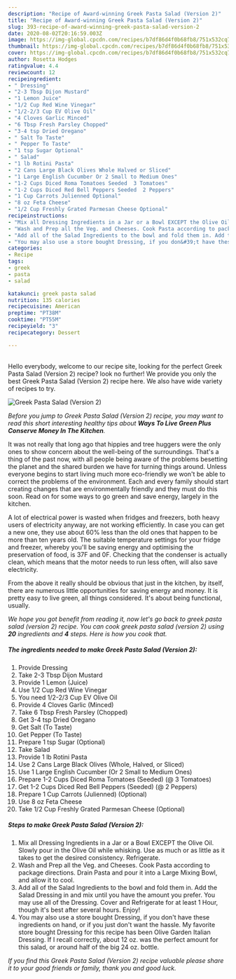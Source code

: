```yaml
---
description: "Recipe of Award-winning Greek Pasta Salad (Version 2)"
title: "Recipe of Award-winning Greek Pasta Salad (Version 2)"
slug: 393-recipe-of-award-winning-greek-pasta-salad-version-2
date: 2020-08-02T20:16:59.003Z
image: https://img-global.cpcdn.com/recipes/b7df86d4f0b68fb8/751x532cq70/greek-pasta-salad-version-2-recipe-main-photo.jpg
thumbnail: https://img-global.cpcdn.com/recipes/b7df86d4f0b68fb8/751x532cq70/greek-pasta-salad-version-2-recipe-main-photo.jpg
cover: https://img-global.cpcdn.com/recipes/b7df86d4f0b68fb8/751x532cq70/greek-pasta-salad-version-2-recipe-main-photo.jpg
author: Rosetta Hodges
ratingvalue: 4.4
reviewcount: 12
recipeingredient:
- " Dressing"
- "2-3 Tbsp Dijon Mustard"
- "1 Lemon Juice"
- "1/2 Cup Red Wine Vinegar"
- "1/2-2/3 Cup EV Olive Oil"
- "4 Cloves Garlic Minced"
- "6 Tbsp Fresh Parsley Chopped"
- "3-4 tsp Dried Oregano"
- " Salt To Taste"
- " Pepper To Taste"
- "1 tsp Sugar Optional"
- " Salad"
- "1 lb Rotini Pasta"
- "2 Cans Large Black Olives Whole Halved or Sliced"
- "1 Large English Cucumber Or 2 Small to Medium Ones"
- "1-2 Cups Diced Roma Tomatoes Seeded  3 Tomatoes"
- "1-2 Cups Diced Red Bell Peppers Seeded  2 Peppers"
- "1 Cup Carrots Julienned Optional"
- "8 oz Feta Cheese"
- "1/2 Cup Freshly Grated Parmesan Cheese Optional"
recipeinstructions:
- "Mix all Dressing Ingredients in a Jar or a Bowl EXCEPT the Olive Oil. Slowly pour in the Olive Oil while whisking. Use as much or as little as it takes to get the desired consistency. Refrigerate."
- "Wash and Prep all the Veg. and Cheeses. Cook Pasta according to package directions. Drain Pasta and pour it into a Large Mixing Bowl, and allow it to cool."
- "Add all of the Salad Ingredients to the bowl and fold them in. Add the Salad Dressing in and mix until you have the amount you prefer. You may use all of the Dressing. Cover and Refrigerate for at least 1 Hour, though it&#39;s best after several hours. Enjoy!"
- "You may also use a store bought Dressing, if you don&#39;t have these ingredients on hand, or if you just don&#39;t want the hassle. My favorite store bought Dressing for this recipe has been Olive Garden Italian Dressing. If I recall correctly, about 12 oz. was the perfect amount for this salad, or around half of the big 24 oz. bottle."
categories:
- Recipe
tags:
- greek
- pasta
- salad

katakunci: greek pasta salad 
nutrition: 135 calories
recipecuisine: American
preptime: "PT38M"
cooktime: "PT55M"
recipeyield: "3"
recipecategory: Dessert

---
```

<br>
Hello everybody, welcome to our recipe site, looking for the perfect Greek Pasta Salad (Version 2) recipe? look no further! We provide you only the best Greek Pasta Salad (Version 2) recipe here. We also have wide variety of recipes to try.
<br>


![Greek Pasta Salad (Version 2)](https://img-global.cpcdn.com/recipes/b7df86d4f0b68fb8/751x532cq70/greek-pasta-salad-version-2-recipe-main-photo.jpg)

<i>Before you jump to Greek Pasta Salad (Version 2) recipe, you may want to read this short interesting healthy tips about 
<strong>Ways To Live Green Plus Conserve Money In The Kitchen</strong>.</i>
</br>

It was not really that long ago that hippies and tree huggers were the only ones to show concern about the well-being of the surroundings. That's a thing of the past now, with all people being aware of the problems besetting the planet and the shared burden we have for turning things around. Unless everyone begins to start living much more eco-friendly we won't be able to correct the problems of the environment. Each and every family should start creating changes that are environmentally friendly and they must do this soon. Read on for some ways to go green and save energy, largely in the kitchen.

A lot of electrical power is wasted when fridges and freezers, both heavy users of electricity anyway, are not working efficiently. In case you can get a new one, they use about 60% less than the old ones that happen to be more than ten years old. The suitable temperature settings for your fridge and freezer, whereby you'll be saving energy and optimising the preservation of food, is 37F and 0F. Checking that the condenser is actually clean, which means that the motor needs to run less often, will also save electricity.

From the above it really should be obvious that just in the kitchen, by itself, there are numerous little opportunities for saving energy and money. It is pretty easy to live green, all things considered. It's about being functional, usually.


<i>We hope you got benefit from reading it, now let's go back to greek pasta salad (version 2) recipe. You can cook greek pasta salad (version 2) using <strong>20</strong> ingredients and <strong>4</strong> steps. Here is how you cook that.
</i>

##### The ingredients needed to make Greek Pasta Salad (Version 2):

1. Provide  Dressing
1. Take 2-3 Tbsp Dijon Mustard
1. Provide 1 Lemon (Juice)
1. Use 1/2 Cup Red Wine Vinegar
1. You need 1/2-2/3 Cup EV Olive Oil
1. Provide 4 Cloves Garlic (Minced)
1. Take 6 Tbsp Fresh Parsley (Chopped)
1. Get 3-4 tsp Dried Oregano
1. Get  Salt (To Taste)
1. Get  Pepper (To Taste)
1. Prepare 1 tsp Sugar (Optional)
1. Take  Salad
1. Provide 1 lb Rotini Pasta
1. Use 2 Cans Large Black Olives (Whole, Halved, or Sliced)
1. Use 1 Large English Cucumber (Or 2 Small to Medium Ones)
1. Prepare 1-2 Cups Diced Roma Tomatoes (Seeded) (@ 3 Tomatoes)
1. Get 1-2 Cups Diced Red Bell Peppers (Seeded) (@ 2 Peppers)
1. Prepare 1 Cup Carrots (Julienned) (Optional)
1. Use 8 oz Feta Cheese
1. Take 1/2 Cup Freshly Grated Parmesan Cheese (Optional)


##### Steps to make Greek Pasta Salad (Version 2):

1. Mix all Dressing Ingredients in a Jar or a Bowl EXCEPT the Olive Oil. Slowly pour in the Olive Oil while whisking. Use as much or as little as it takes to get the desired consistency. Refrigerate.
1. Wash and Prep all the Veg. and Cheeses. Cook Pasta according to package directions. Drain Pasta and pour it into a Large Mixing Bowl, and allow it to cool.
1. Add all of the Salad Ingredients to the bowl and fold them in. Add the Salad Dressing in and mix until you have the amount you prefer. You may use all of the Dressing. Cover and Refrigerate for at least 1 Hour, though it&#39;s best after several hours. Enjoy!
1. You may also use a store bought Dressing, if you don&#39;t have these ingredients on hand, or if you just don&#39;t want the hassle. My favorite store bought Dressing for this recipe has been Olive Garden Italian Dressing. If I recall correctly, about 12 oz. was the perfect amount for this salad, or around half of the big 24 oz. bottle.


<i>If you find this Greek Pasta Salad (Version 2) recipe valuable please share it to your good friends or family, thank you and good luck.</i>
